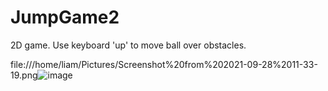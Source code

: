 # JumpGame2
2D game. Use keyboard 'up' to move ball over obstacles.


file:///home/liam/Pictures/Screenshot%20from%202021-09-28%2011-33-19.png![image](https://user-images.githubusercontent.com/60711204/135129025-5dcfffba-340e-4785-94a2-563089ecd524.png)
